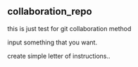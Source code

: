 ## collaboration_repo

this is just test for git collaboration method

input something that you want.

create simple letter of instructions..


